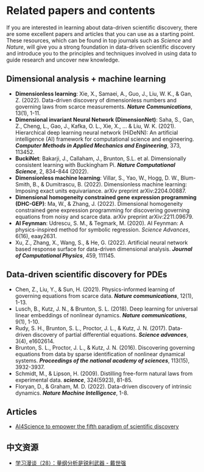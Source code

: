# Related papers and contents

If you are interested in learning about data-driven scientific discovery, there are some excellent papers and articles that you can use as a starting point. These resources, which can be found in top journals such as *Science* and *Nature*, will give you a strong foundation in data-driven scientific discovery and introduce you to the principles and techniques involved in using data to guide research and uncover new knowledge.

## Dimensional analysis + machine learning
- **Dimensionless learning**: Xie, X., Samaei, A., Guo, J., Liu, W. K., & Gan, Z. (2022). Data-driven discovery of dimensionless numbers and governing laws from scarce measurements. ***Nature Communications***, 13(1), 1-11.
- **Dimensional invariant Neural Network (DimensionNet)**: Saha, S., Gan, Z., Cheng, L., Gao, J., Kafka, O. L., Xie, X., … & Liu, W. K. (2021). Hierarchical deep learning neural network (HiDeNN): An artificial intelligence (AI) framework for computational science and engineering. ***Computer Methods in Applied Mechanics and Engineering***, 373, 113452.
- **BuckiNet**: Bakarji, J., Callaham, J., Brunton, S.L. et al. Dimensionally consistent learning with Buckingham Pi. ***Nature Computational Science***, 2, 834–844 (2022).
- **Dimensionless machine learning**: Villar, S., Yao, W., Hogg, D. W., Blum-Smith, B., & Dumitrascu, B. (2022). Dimensionless machine learning: Imposing exact units equivariance. arXiv preprint arXiv:2204.00887.
- **Dimensional homogeneity constrained gene expression programming (DHC-GEP)**: Ma, W., & Zhang, J. (2022). Dimensional homogeneity constrained gene expression programming for discovering governing equations from noisy and scarce data. arXiv preprint arXiv:2211.09679.
- **AI Feynman**: Udrescu, S. M., & Tegmark, M. (2020). AI Feynman: A physics-inspired method for symbolic regression. *Science Advances*, 6(16), eaay2631.
- Xu, Z., Zhang, X., Wang, S., & He, G. (2022). Artificial neural network based response surface for data-driven dimensional analysis. ***Journal of Computational Physics***, 459, 111145.

## Data-driven scientific discovery for PDEs
- Chen, Z., Liu, Y., & Sun, H. (2021). Physics-informed learning of governing equations from scarce data. ***Nature communications***, 12(1), 1-13.
- Lusch, B., Kutz, J. N., & Brunton, S. L. (2018). Deep learning for universal linear embeddings of nonlinear dynamics. ***Nature communications***, 9(1), 1-10.
- Rudy, S. H., Brunton, S. L., Proctor, J. L., & Kutz, J. N. (2017). Data-driven discovery of partial differential equations. ***Science advances***, 3(4), e1602614.
- Brunton, S. L., Proctor, J. L., & Kutz, J. N. (2016). Discovering governing equations from data by sparse identification of nonlinear dynamical systems. ***Proceedings of the national academy of sciences***, 113(15), 3932-3937.
- Schmidt, M., & Lipson, H. (2009). Distilling free-form natural laws from experimental data. ***science***, 324(5923), 81-85.
- Floryan, D., & Graham, M. D. (2022). Data-driven discovery of intrinsic dynamics. ***Nature Machine Intelligence***, 1-8.

## Articles
- [AI4Science to empower the fifth paradigm of scientific discovery](https://www.microsoft.com/en-us/research/blog/ai4science-to-empower-the-fifth-paradigm-of-scientific-discovery/)

## 中文资源
- [学习漫谈（28）：量纲分析是锐利武器 - 戴世强](https://blog.sciencenet.cn/blog-330732-437683.html)